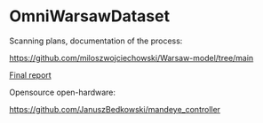 # OmniWarsawDataset

Scanning plans, documentation of the process:

https://github.com/miloszwojciechowski/Warsaw-model/tree/main

[Final report](https://github.com/miloszwojciechowski/Warsaw-model/blob/main/Warsaw_scanning_updates/Warsaw_scanning_report.pdf)

Opensource open-hardware:

https://github.com/JanuszBedkowski/mandeye_controller
